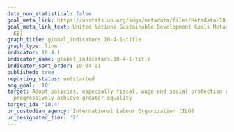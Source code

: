 ```yaml
---
data_non_statistical: false
goal_meta_link: https://unstats.un.org/sdgs/metadata/files/Metadata-10-04-01.pdf
goal_meta_link_text: United Nations Sustainable Development Goals Metadata (PDF 190
  KB)
graph_title: global_indicators.10-4-1-title
graph_type: line
indicator: 10.4.1
indicator_name: global_indicators.10-4-1-title
indicator_sort_order: 10-04-01
published: true
reporting_status: notstarted
sdg_goal: '10'
target: Adopt policies, especially fiscal, wage and social protection policies, and
  progressively achieve greater equality
target_id: '10.4'
un_custodian_agency: International Labour Organization (ILO)
un_designated_tier: '2'
---
```


